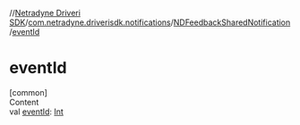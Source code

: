 //[Netradyne Driveri SDK](../../index.md)/[com.netradyne.driverisdk.notifications](../index.md)/[NDFeedbackSharedNotification](index.md)/[eventId](event-id.md)



# eventId  
[common]  
Content  
val [eventId](event-id.md): [Int](https://kotlinlang.org/api/latest/jvm/stdlib/kotlin/-int/index.html)  



